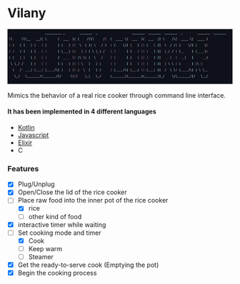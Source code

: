 # Vilany

![vilany cooker](./assets/img.png)

Mimics the behavior of a real rice cooker through command line interface.

#### It has been implemented in 4 different languages
- [Kotlin](https://github.com/hei-school/cc-d4-rice-cooker-ci-YumeT023/tree/feature/kotlin)
- [Javascript](https://github.com/hei-school/cc-d4-rice-cooker-ci-YumeT023/tree/feature/javascript)
- [Elixir](https://github.com/hei-school/cc-d4-rice-cooker-ci-YumeT023/tree/feature/elixir)
- C
### Features

- [x] Plug/Unplug
- [x] Open/Close the lid of the rice cooker
- [ ] Place raw food into the inner pot of the rice cooker
  - [x] rice
  - [ ] other kind of food   
- [x] interactive timer while waiting
- [ ] Set cooking mode and timer
  - [x] Cook
  - [ ] Keep warm
  - [ ] Steamer
- [x] Get the ready-to-serve cook (Emptying the pot)
- [x] Begin the cooking process
